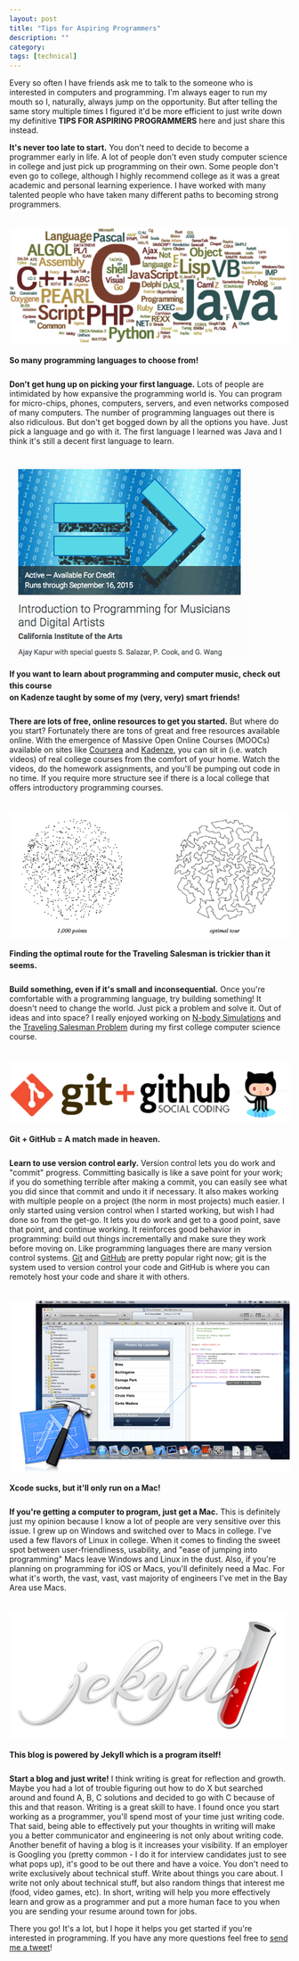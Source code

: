 ```yaml
---
layout: post
title: "Tips for Aspiring Programmers"
description: ""
category: 
tags: [technical]
---
```


Every so often I have friends ask me to talk to the someone who is interested in computers and programming. I'm always eager to run my mouth so I, naturally, always jump on the opportunity. But after telling the same story multiple times I figured it'd be more efficient to just write down my definitive **TIPS FOR ASPIRING PROGRAMMERS** here and just share this instead.

**It's never too late to start.** You don't need to decide to become a programmer early in life. A lot of people don't even study computer science in college and just pick up programming on their own. Some people don't even go to college, although I highly recommend college as it was a great academic and personal learning experience. I have worked with many talented people who have taken many different paths to becoming strong programmers.

<div>
	<img class="rounded-corners" style="margin-top: 20px; border: 0px;" src="/assets/images/posts/2015-08-04/pl.png"/>
	<p class="caption-text" style="line-height: 1.5em;  margin-bottom: 24px;"><strong>So many programming languages to choose from!</strong></p>
</div>

**Don't get hung up on picking your first language.** Lots of people are intimidated by how expansive the programming world is. You can program for micro-chips, phones, computers, servers, and even networks composed of many computers. The number of programming languages out there is also ridiculous. But don't get bogged down by all the options you have. Just pick a language and go with it. The first language I learned was Java and I think it's still a decent first language to learn.

<!--break-->

<div>
	<img class="rounded-corners" style="margin-top: 20px; border: 0px;" src="/assets/images/posts/2015-08-04/kadenze.png"/>
	<p class="caption-text" style="line-height: 1.5em;  margin-bottom: 24px;"><strong>If you want to learn about programming and computer music, check out this course<br>on Kadenze taught by some of my (very, very) smart friends!</strong></p>
</div>

**There are lots of free, online resources to get you started.** But where do you start? Fortunately there are tons of great and free resources available online. With the emergence of Massive Open Online Courses (MOOCs) available on sites like [Coursera][1] and [Kadenze][2], you can sit in (i.e. watch videos) of real college courses from the comfort of your home. Watch the videos, do the homework assignments, and you'll be pumping out code in no time. If you require more structure see if there is a local college that offers introductory programming courses. 

<div>
	<img class="rounded-corners" style="margin-top: 20px; border: 0px;" src="/assets/images/posts/2015-08-04/tsp.png"/>
	<p class="caption-text" style="line-height: 1.5em;  margin-bottom: 24px;"><strong>Finding the optimal route for the Traveling Salesman is trickier than it seems.</strong></p>
</div>

**Build something, even if it's small and inconsequential.** Once you're comfortable with a programming language, try building something! It doesn't need to change the world. Just pick a problem and solve it. Out of ideas and into space? I really enjoyed working on [N-body Simulations][5] and the [Traveling Salesman Problem][6] during my first college computer science course. 

<div>
	<img class="rounded-corners" style="margin-top: 20px; border: 0px;" src="/assets/images/posts/2015-08-04/gitgithub.png"/>
	<p class="caption-text" style="line-height: 1.5em;  margin-bottom: 24px;"><strong>Git + GitHub = A match made in heaven.</strong></p>
</div>

**Learn to use version control early.** Version control lets you do work and "commit" progress. Committing basically is like a save point for your work; if you do something terrible after making a commit, you can easily see what you did since that commit and undo it if necessary. It also makes working with multiple people on a project (the norm in most projects) much easier. I only started using version control when I started working, but wish I had done so from the get-go. It lets you do work and get to a good point, save that point, and continue working. It reinforces good behavior in programming: build out things incrementally and make sure they work before moving on. Like programming languages there are many version control systems. [Git][3] and [GitHub][4] are pretty popular right now; git is the system used to version control your code and GitHub is where you can remotely host your code and share it with others.

<div>
	<img class="rounded-corners" style="margin-top: 20px; border: 0px;" src="/assets/images/posts/2015-08-04/xcode.jpg"/>
	<p class="caption-text" style="line-height: 1.5em;  margin-bottom: 24px;"><strong>Xcode sucks, but it'll only run on a Mac!</strong></p>
</div>

**If you're getting a computer to program, just get a Mac.** This is definitely just my opinion because I know a lot of people are very sensitive over this issue. I grew up on Windows and switched over to Macs in college. I've used a few flavors of Linux in college. When it comes to finding the sweet spot between user-friendliness, usability, and "ease of jumping into programming" Macs leave Windows and Linux in the dust. Also, if you're planning on programming for iOS or Macs, you'll definitely need a Mac. For what it's worth, the vast, vast, vast majority of engineers I've met in the Bay Area use Macs.

<div>
	<img class="rounded-corners" style="margin-top: 20px; border: 0px;" src="/assets/images/posts/2015-08-04/jekyll.png"/>
	<p class="caption-text" style="line-height: 1.5em;  margin-bottom: 24px;"><strong>This blog is powered by Jekyll which is a program itself!</strong></p>
</div>
 
**Start a blog and just write!**  I think writing is great for reflection and growth. Maybe you had a lot of trouble figuring out how to do X but searched around and found A, B, C solutions and decided to go with C because of this and that reason. Writing is a great skill to have. I found once you start working as a programmer, you'll spend most of your time just writing code. That said, being able to effectively put your thoughts in writing will make you a better communicator and engineering is not only about writing code. Another benefit of having a blog is it increases your visibility. If an employer is Googling you (pretty common - I do it for interview candidates just to see what pops up), it's good to be out there and have a voice. You don't need to write exclusively about technical stuff. Write about things you care about. I write not only about technical stuff, but also random things that interest me (food, video games, etc). In short, writing will help you more effectively learn and grow as a programmer and put a more human face to you when you are sending your resume around town for jobs.

There you go! It's a lot, but I hope it helps you get started if you're interested in programming. If you have any more questions feel free to [send me a tweet](https://twitter.com/markmcerqueira)! 

[1]: https://www.coursera.com
[2]: https://www.kadenze.com
[3]: https://git-scm.com/
[4]: https://www.github.com
[5]: http://www.cs.princeton.edu/courses/archive/spr15/cos126/assignments/nbody.html
[6]: http://www.cs.princeton.edu/courses/archive/spr15/cos126/assignments/tsp.html
